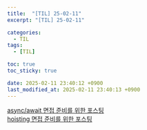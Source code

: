 ```yaml
---
title:  "[TIL] 25-02-11"
excerpt: "[TIL] 25-02-11"

categories:
  - TIL
tags:
  - [TIL]

toc: true
toc_sticky: true

date: 2025-02-11 23:40:12 +0900
last_modified_at: 2025-02-11 23:40:13 +0900
---
```


[async/await 면접 준비를 위한 포스팅](https://zera1004.github.io/javascript/async-await/)  
[hoisting 면접 준비를 위한 포스팅](https://zera1004.github.io/javascript/hoisting/)